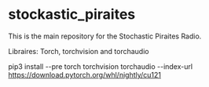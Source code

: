 # stockastic_piraites
This is the main repository for the Stochastic Piraites Radio. 

Libraires:
Torch, torchvision and torchaudio

pip3 install --pre torch torchvision torchaudio --index-url https://download.pytorch.org/whl/nightly/cu121


